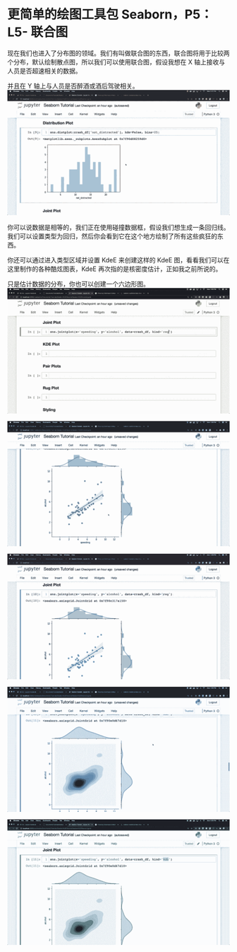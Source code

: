 # 更简单的绘图工具包 Seaborn，P5：L5- 联合图 

现在我们也进入了分布图的领域。我们有叫做联合图的东西，联合图将用于比较两个分布，默认绘制散点图，所以我们可以使用联合图，假设我想在 X 轴上接收与人员是否超速相关的数据。

并且在 Y 轴上与人员是否醉酒或酒后驾驶相关。![](img/282d6cd4f3216bcb6ed4714dc449dabd_1.png)

你可以说数据是相等的，我们正在使用碰撞数据框，假设我们想生成一条回归线。我们可以设置类型为回归，然后你会看到它在这个地方绘制了所有这些疯狂的东西。

你还可以通过进入类型区域并设置 KdeE 来创建这样的 KdeE 图，看看我们可以在这里制作的各种酷炫图表，KdeE 再次指的是核密度估计，正如我之前所说的。

只是估计数据的分布，你也可以创建一个六边形图。![](img/282d6cd4f3216bcb6ed4714dc449dabd_3.png)

![](img/282d6cd4f3216bcb6ed4714dc449dabd_4.png)

![](img/282d6cd4f3216bcb6ed4714dc449dabd_5.png)

![](img/282d6cd4f3216bcb6ed4714dc449dabd_6.png)

![](img/282d6cd4f3216bcb6ed4714dc449dabd_7.png)
